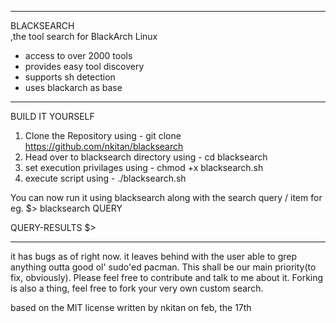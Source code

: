 ___________________________________________________________________________________________________________

BLACKSEARCH                                                                                               
 ,the tool search for BlackArch Linux

- access to over 2000 tools
- provides easy tool discovery
- supports sh detection
- uses blackarch as base

-------------------------------------------------

BUILD IT YOURSELF

1. Clone the Repository using - git clone https://github.com/nkitan/blacksearch 
2. Head over to blacksearch directory using - cd blacksearch
3. set execution privilages using - chmod +x blacksearch.sh
4. execute script using - ./blacksearch.sh


You can now run it using blacksearch along with the search query / item
for eg.
$> blacksearch QUERY <ENTER>
 
 
 
 
QUERY-RESULTS
$>

------------------------------------------------ 

it has bugs as of right now.
it leaves behind with the user able to grep anything outta good ol' sudo'ed pacman. This shall be our main priority(to fix, obviously). Please feel free to contribute and talk to me about it. Forking is also a thing, feel free to fork your very own custom search.

based on the MIT license
written by nkitan on feb, the 17th
